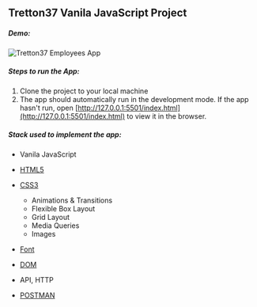 ## Tretton37 Vanila JavaScript Project

##### Demo:

![Tretton37 Employees App](https://tretton37-employees-vanillajs.netlify.app/)

##### Steps to run the App:

1. Clone the project to your local machine
2. The app should automatically run in the development mode.
   If the app hasn't run, open [http://127.0.0.1:5501/index.html](http://127.0.0.1:5501/index.html) to view it in the browser.

##### Stack used to implement the app:

- Vanila JavaScript

- [HTML5](https://devdocs.io/html/)

- [CSS3](https://devdocs.io/css/)
  - Animations & Transitions
  - Flexible Box Layout
  - Grid Layout
  - Media Queries
  - Images
  
- [Font](https://fontawesome.com/)
  
- [DOM](https://devdocs.io/dom/)
  
- API, HTTP
  
- [POSTMAN](https://www.postman.com/) 

